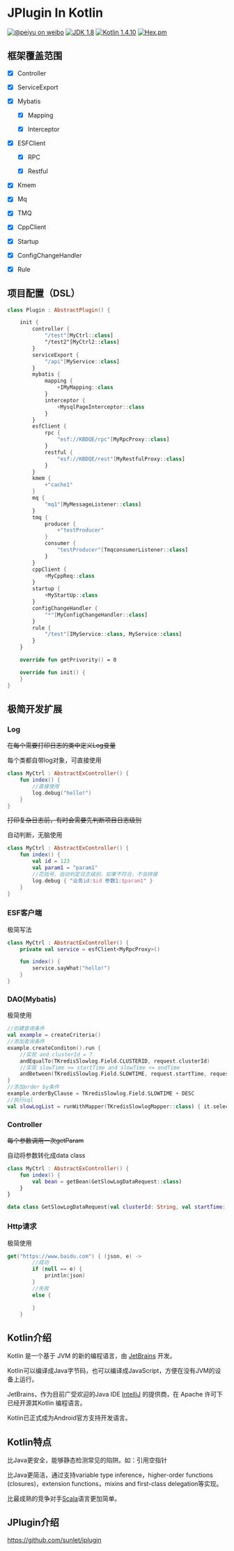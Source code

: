 # JPlugin In Kotlin

[![@peiyu on weibo](https://img.shields.io/badge/weibo-%40peiyu-red.svg)](http://weibo.com/1728407960)
[![JDK 1.8](https://img.shields.io/badge/JDK-1.8-green.svg "JDK 1.8")]()
[![Kotlin 1.4.10](https://img.shields.io/badge/Kotlin-1.4.10-green.svg "Kotlin 1.4.10")]()
[![Hex.pm](https://img.shields.io/hexpm/l/plug.svg)](http://www.apache.org/licenses/LICENSE-2.0.html)



## 框架覆盖范围

- [x] Controller
- [x] ServiceExport
- [x] Mybatis
	- [x] Mapping
	- [x] Interceptor


- [x] ESFClient
	- [x] RPC
	- [x] Restful


- [x] Kmem
- [x] Mq
- [x] TMQ
- [x] CppClient
- [x] Startup
- [x] ConfigChangeHandler
- [x] Rule



## 项目配置（DSL）

```kotlin
class Plugin : AbstractPlugin() {

    init {
        controller {
            "/test"[MyCtrl::class]
            "/test2"[MyCtrl2::class]
        }
        serviceExport {
            "/api"[MyService::class]
        }
        mybatis {
            mapping {
                +IMyMapping::class
            }
            interceptor {
                +MysqlPageInterceptor::class
            }
        }
        esfClient {
            rpc {
                "esf://KBDQE/rpc"[MyRpcProxy::class]
            }
            restful {
                "esf://KBDQE/rest"[MyRestfulProxy::class]
            }
        }
        kmem {
            +"cache1"
        }
        mq {
            "mq1"[MyMessageListener::class]
        }
        tmq {
            producer {
                +"testProducer"
            }
            consumer {
                "testProducer"[TmqconsumerListener::class]
            }
        }
        cppClient {
            +MyCppReq::class
        }
        startup {
            +MyStartUp::class
        }
        configChangeHandler { 
            "*"[MyConfigChangeHandler::class]
        }
        rule {
            "/test"[IMyService::class, MyService::class]
        }
    }

    override fun getPrivority() = 0

    override fun init() {
    }
}
```



## 极简开发扩展

### Log

~~在每个需要打印日志的类中定义Log变量~~

每个类都自带log对象，可直接使用

```kotlin
class MyCtrl : AbstractExController() {
    fun index() {
    	//直接使用
        log.debug("hello!")
    }
}
```

~~打印复杂日志前，有时会需要先判断项目日志级别~~

自动判断，无脑使用

```kotlin
class MyCtrl : AbstractExController() {
    fun index() {
        val id = 123
        val param1 = "param1"
        //花括号，自动判定日志级别，如果不符合，不会拼接
        log.debug { "业务id:$id 参数1:$param1" }
    }
}
```



### ESF客户端

极简写法

```kotlin
class MyCtrl : AbstractExController() {
    private val service = esfClient<MyRpcProxy>()

    fun index() {
        service.sayWhat("hello!")
    }
}
```



### DAO(Mybatis)

极简使用

```kotlin
//创建查询条件
val example = createCriteria()
//添加查询条件
example.createConditon().run {
    //实现 and clusterId = ?
    andEqualTo(TKredisSlowlog.Field.CLUSTERID, request.clusterId)
    //实现 slowTime >= startTime and slowTime <= endTime
    andBetween(TKredisSlowlog.Field.SLOWTIME, request.startTime, request.endTime)
}
//添加order by条件
example.orderByClause = TKredisSlowlog.Field.SLOWTIME + DESC
//执行sql
val slowLogList = runWithMapper(TKredisSlowlogMapper::class) { it.selectByExample(example) }
```



### Controller

~~每个参数调用一次getParam~~

自动将参数转化成data class

```kotlin
class MyCtrl : AbstractExController() {
    fun index() {
        val bean = getBean(GetSlowLogDataRequest::class)
    }
}

data class GetSlowLogDataRequest(val clusterId: String, val startTime: String, val endTime: String)
```



### Http请求

极简使用

```kotlin
get("https://www.baidu.com") { (json, e) ->
        //成功
        if (null == e) {
            println(json)
        }
        //失败
        else {

        }
    }
```



## Kotlin介绍

Kotlin 是一个基于 JVM 的新的编程语言，由 [JetBrains](https://baike.baidu.com/item/JetBrains) 开发。

Kotlin可以编译成Java字节码，也可以编译成JavaScript，方便在没有JVM的设备上运行。

JetBrains，作为目前广受欢迎的Java IDE [IntelliJ](https://baike.baidu.com/item/IntelliJ) 的提供商，在 Apache 许可下已经开源其Kotlin 编程语言。

Kotlin已正式成为Android官方支持开发语言。

## Kotlin特点

比Java更安全，能够静态检测常见的陷阱。如：引用空指针

比Java更简洁，通过支持variable type inference，higher-order functions (closures)，extension functions，mixins and first-class delegation等实现。

比最成熟的竞争对手[Scala](https://baike.baidu.com/item/Scala)语言更加简单。



## JPlugin介绍

https://github.com/sunlet/jplugin